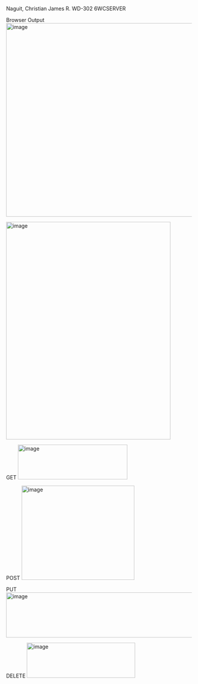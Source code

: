 Naguit, Christian James R.
WD-302
6WCSERVER

Browser Output
<img width="975" height="524" alt="image" src="https://github.com/user-attachments/assets/8bf198f5-25e1-41ab-aa06-d210f1be1527" />

<img width="446" height="589" alt="image" src="https://github.com/user-attachments/assets/a01b54a1-2f63-4741-a214-83d7ea58365b" />

GET
<img width="297" height="94" alt="image" src="https://github.com/user-attachments/assets/6ff3a8a6-be9f-4331-a0d0-d2d46ecfbd7d" />

POST
<img width="306" height="255" alt="image" src="https://github.com/user-attachments/assets/742ffb17-0416-4f46-9b41-d59697ef99c5" />

PUT
<img width="820" height="122" alt="image" src="https://github.com/user-attachments/assets/dacda34c-62e3-45c9-a2c1-3381bff55599" />

DELETE
<img width="294" height="95" alt="image" src="https://github.com/user-attachments/assets/b4d8bccb-ba67-43bf-8a69-00670e37b0e1" />

